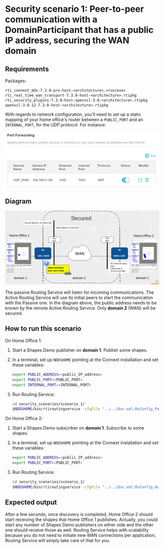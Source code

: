 # Security scenario 1: Peer-to-peer communication with a DomainParticipant that has a public IP address, securing the WAN domain

## Requirements

Packages:

```plaintext
rti_connext_dds-7.3.0-pro-host-<architecture>.<run/exe>
rti_real_time_wan_transport-7.3.0-host-<architecture>.rtipkg
rti_security_plugins-7.3.0-host-openssl-3.0-<architecture>.rtipkg
openssl-3.0.12-7.3.0-host-<architecture>.rtipkg
```

With regards to network configuration, you'll need to set up a static mapping
of your home office's router between a `PUBLIC_PORT` and an `INTERNAL_PORT`, for
the UDP protocol. For instance:

![Home office router configuration](../../resources/images/configuration_home_office_router.png)

## Diagram

![Security scenario 1 diagram](../../resources/images/security_scenario_1.png)

The passive Routing Service will listen for incoming communications. The Active
Routing Service will use its initial peers to start the communication with the
Passive one. In the diagram above, the public address needs to be known by the
remote Active Routing Service. Only **domain 2** (WAN) will be secured.

## How to run this scenario

On Home Office 1:

1. Start a Shapes Demo publisher on **domain 1**. Publish some shapes.
2. In a terminal, set up `NDDSHOME` pointing at the Connext installation and set these variables:

    ```bash
    export PUBLIC_ADDRESS=<public_IP_address>
    export PUBLIC_PORT=<PUBLIC_PORT>
    export INTERNAL_PORT=<INTERNAL_PORT>
    ```

3. Run Routing Service:

    ```bash
    cd security_scenarios/scenario_1/
    $NDDSHOME/bin/rtiroutingservice -cfgFile "../../Qos.xml;RsConfig_Passive.xml" -cfgName RsConfig_Passive
    ```

On Home Office 2:

1. Start a Shapes Demo subscriber on **domain 1**. Subscribe to some shapes.
2. In a terminal, set up `NDDSHOME` pointing at the Connext installation and set these variables:

    ```bash
    export PUBLIC_ADDRESS=<public_IP_address>
    export PUBLIC_PORT=<PUBLIC_PORT>
    ```

3. Run Routing Service:

    ```bash
    cd security_scenarios/scenario_1/
    $NDDSHOME/bin/rtiroutingservice -cfgFile "../../Qos.xml;RsConfig_Active.xml" -cfgName RsConfig_Active
    ```

## Expected output

After a few seconds, once discovery is completed, Home Office 2 should start
receiving the shapes that Home Office 1 publishes. Actually, you could start
any number of Shapes Demo publishers on either side and the other one should
receive those as well. Routing Service helps with scalability because you do
not need to initiate new WAN connections per application, Routing Service will
simply take care of that for you.
